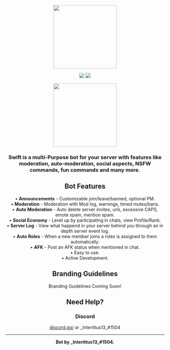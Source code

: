 <!-- Logo -->
<p align="center"><img width="200px" draggable="false" src="https://cdn.discordapp.com/attachments/464062103599185920/652162737752899596/swift.jpg"></p>

<!-- Badges -->
<p align="center">
  <a href="#"><img draggable="false" src="https://img.shields.io/github/package-json/v/discordjs/discord.js?label=discord.js&style=for-the-badge"></a>
  <a href="#"><img draggable="false" src="https://img.shields.io/github/license/Interittus13/swiftbot?style=for-the-badge"></a>
  <br>
</p>

<!-- Invite Button -->
<a href="https://discordapp.com/oauth2/authorize?client_id=346999806624923658&permissions=1544023286&scope=bot" title="Invite the bot!">
  <p align="center">
    <img width="200px" draggable="false" src="https://cdn.discordapp.com/attachments/464062103599185920/652175646646206495/invite.png">
  </p>
</a>

<!-- Introduction -->
<h3 align="center">Swift is a multi-Purpose bot for your server with features like<br>moderation, auto-moderation, social aspects, NSFW commands, fun commands and many more.</h3>

<!-- Features -->
<h2 align="center">Bot Features</h2>
<p align="center">
• <b>Announcements</b> - Customizable join/leave/banned, optional PM.<br>
• <b>Moderation</b> - Moderation with Mod log, warnings, timed mutes/bans.<br>
• <b>Auto Moderation</b> - Auto delete server invites, urls, excessive CAPS, emote spam, mention spam.<br>
• <b>Social Economy</b> - Level up by participating in chats, view Profile/Rank.<br>
• <b>Server Log</b> - View what happend in your server behind you through an in depth server event log.<br>
• <b>Auto Roles</b> - When a new member joins a roles is assigned to them automatically.<br>
• <b>AFK</b> - Post an AFK status when mentioned in chat.<br>
• Easy to use.<br>
• Active Development.
</p>

<!-- Branding -->
<h2 align="center">Branding Guidelines</h2>
<p align="center">Branding Guidelines Coming Soon!</p>

<!-- Contact Information -->
<h2 align="center">Need Help?</h2>

<h3 align="center">Discord</h3>
<p align="center"><a href="https://discord.gg/" title="Join the Discord Server.">discord.gg/</a> or _Interittus13_#1504</p>
<hr>

<p align="center">
  <b>Bot by _Interittus13_#1504.</b>
</p>
